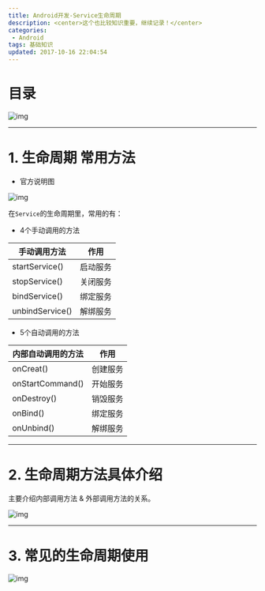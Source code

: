 ```yaml
---
title: Android开发-Service生命周期
description: <center>这个也比较知识重要，继续记录！</center>
categories:
 - Android
tags: 基础知识
updated: 2017-10-16 22:04:54
---
```


# 目录



![img](http://lc-lf8Y5Iic.cn-n1.lcfile.com/76bc7ef407c3ac5cca71/Service%E7%94%9F%E5%91%BD%E5%91%A8%E6%9C%9F1.png)



------

# 1. 生命周期 常用方法

- 官方说明图



![img](http://lc-lf8Y5Iic.cn-n1.lcfile.com/4c9d60cc0676bce14d70/Service%E7%94%9F%E5%91%BD%E5%91%A8%E6%9C%9F2.png)



在`Service`的生命周期里，常用的有：

- 4个手动调用的方法

| 手动调用方法    | 作用     |
| --------------- | -------- |
| startService()  | 启动服务 |
| stopService()   | 关闭服务 |
| bindService()   | 绑定服务 |
| unbindService() | 解绑服务 |

- 5个自动调用的方法

| 内部自动调用的方法 | 作用     |
| ------------------ | -------- |
| onCreat()          | 创建服务 |
| onStartCommand()   | 开始服务 |
| onDestroy()        | 销毁服务 |
| onBind()           | 绑定服务 |
| onUnbind()         | 解绑服务 |

------

# 2. 生命周期方法具体介绍

主要介绍内部调用方法 & 外部调用方法的关系。



![img](http://lc-lf8Y5Iic.cn-n1.lcfile.com/123ade688e5033a8c1cb/Service%E7%94%9F%E5%91%BD%E5%91%A8%E6%9C%9F3.png)



------

# 3. 常见的生命周期使用



![img](http://lc-lf8Y5Iic.cn-n1.lcfile.com/ec0084190f98d9b0a846/Service%E7%94%9F%E5%91%BD%E5%91%A8%E6%9C%9F4.png)


